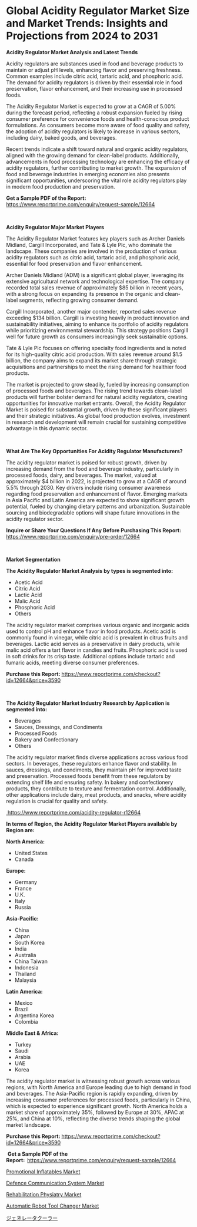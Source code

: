 <p><h1>Global Acidity Regulator Market Size and Market Trends: Insights and Projections from 2024 to 2031</h1></p><p><strong>Acidity Regulator Market Analysis and Latest Trends</strong></p>
<p><p>Acidity regulators are substances used in food and beverage products to maintain or adjust pH levels, enhancing flavor and preserving freshness. Common examples include citric acid, tartaric acid, and phosphoric acid. The demand for acidity regulators is driven by their essential role in food preservation, flavor enhancement, and their increasing use in processed foods. </p><p>The Acidity Regulator Market is expected to grow at a CAGR of 5.00% during the forecast period, reflecting a robust expansion fueled by rising consumer preference for convenience foods and health-conscious product formulations. As consumers become more aware of food quality and safety, the adoption of acidity regulators is likely to increase in various sectors, including dairy, baked goods, and beverages. </p><p>Recent trends indicate a shift toward natural and organic acidity regulators, aligned with the growing demand for clean-label products. Additionally, advancements in food processing technology are enhancing the efficacy of acidity regulators, further contributing to market growth. The expansion of food and beverage industries in emerging economies also presents significant opportunities, underscoring the vital role acidity regulators play in modern food production and preservation.</p></p>
<p><strong>Get a Sample PDF of the Report:&nbsp;</strong> <a href="https://www.reportprime.com/enquiry/request-sample/12664">https://www.reportprime.com/enquiry/request-sample/12664</a></p>
<p>&nbsp;</p>
<p><strong>Acidity Regulator Major Market Players</strong></p>
<p><p>The Acidity Regulator Market features key players such as Archer Daniels Midland, Cargill Incorporated, and Tate & Lyle Plc, who dominate the landscape. These companies are involved in the production of various acidity regulators such as citric acid, tartaric acid, and phosphoric acid, essential for food preservation and flavor enhancement.</p><p>Archer Daniels Midland (ADM) is a significant global player, leveraging its extensive agricultural network and technological expertise. The company recorded total sales revenue of approximately $85 billion in recent years, with a strong focus on expanding its presence in the organic and clean-label segments, reflecting growing consumer demand.</p><p>Cargill Incorporated, another major contender, reported sales revenue exceeding $134 billion. Cargill is investing heavily in product innovation and sustainability initiatives, aiming to enhance its portfolio of acidity regulators while prioritizing environmental stewardship. This strategy positions Cargill well for future growth as consumers increasingly seek sustainable options.</p><p>Tate & Lyle Plc focuses on offering specialty food ingredients and is noted for its high-quality citric acid production. With sales revenue around $1.5 billion, the company aims to expand its market share through strategic acquisitions and partnerships to meet the rising demand for healthier food products.</p><p>The market is projected to grow steadily, fueled by increasing consumption of processed foods and beverages. The rising trend towards clean-label products will further bolster demand for natural acidity regulators, creating opportunities for innovative market entrants. Overall, the Acidity Regulator Market is poised for substantial growth, driven by these significant players and their strategic initiatives. As global food production evolves, investment in research and development will remain crucial for sustaining competitive advantage in this dynamic sector.</p></p>
<p>&nbsp;</p>
<p><strong>What Are The Key Opportunities For Acidity Regulator Manufacturers?</strong></p>
<p><p>The acidity regulator market is poised for robust growth, driven by increasing demand from the food and beverage industry, particularly in processed foods, dairy, and beverages. The market, valued at approximately $4 billion in 2022, is projected to grow at a CAGR of around 5.5% through 2030. Key drivers include rising consumer awareness regarding food preservation and enhancement of flavor. Emerging markets in Asia Pacific and Latin America are expected to show significant growth potential, fueled by changing dietary patterns and urbanization. Sustainable sourcing and biodegradable options will shape future innovations in the acidity regulator sector.</p></p>
<p><strong>Inquire or Share Your Questions If Any Before Purchasing This Report:</strong> <a href="https://www.reportprime.com/enquiry/pre-order/12664">https://www.reportprime.com/enquiry/pre-order/12664</a></p>
<p>&nbsp;</p>
<p><strong>Market Segmentation</strong></p>
<p><strong>The Acidity Regulator Market Analysis by types is segmented into:</strong></p>
<p><ul><li>Acetic Acid</li><li>Citric Acid</li><li>Lactic Acid</li><li>Malic Acid</li><li>Phosphoric Acid</li><li>Others</li></ul></p>
<p><p>The acidity regulator market comprises various organic and inorganic acids used to control pH and enhance flavor in food products. Acetic acid is commonly found in vinegar, while citric acid is prevalent in citrus fruits and beverages. Lactic acid serves as a preservative in dairy products, while malic acid offers a tart flavor in candies and fruits. Phosphoric acid is used in soft drinks for its crisp taste. Additional options include tartaric and fumaric acids, meeting diverse consumer preferences.</p></p>
<p><strong>Purchase this Report:&nbsp;</strong><a href="https://www.reportprime.com/checkout?id=12664&price=3590">https://www.reportprime.com/checkout?id=12664&price=3590</a></p>
<p>&nbsp;</p>
<p><strong>The Acidity Regulator Market Industry Research by Application is segmented into:</strong></p>
<p><ul><li>Beverages</li><li>Sauces, Dressings, and Condiments</li><li>Processed Foods</li><li>Bakery and Confectionary</li><li>Others</li></ul></p>
<p><p>The acidity regulator market finds diverse applications across various food sectors. In beverages, these regulators enhance flavor and stability. In sauces, dressings, and condiments, they maintain pH for improved taste and preservation. Processed foods benefit from these regulators by extending shelf life and ensuring safety. In bakery and confectionery products, they contribute to texture and fermentation control. Additionally, other applications include dairy, meat products, and snacks, where acidity regulation is crucial for quality and safety.</p></p>
<p><a href="https://www.reportprime.com/acidity-regulator-r12664">&nbsp;https://www.reportprime.com/acidity-regulator-r12664</a></p>
<p><strong>In terms of Region, the Acidity Regulator Market Players available by Region are:</strong></p>
<p>
    <p> <strong> North America: </strong>
        <ul>
            <li>United States</li>
            <li>Canada</li>
        </ul>
        </p> 
    <p> <strong> Europe: </strong>
        <ul>
            <li>Germany</li>
            <li>France</li>
            <li>U.K.</li>
            <li>Italy</li>
            <li>Russia</li>
        </ul>
        </p> 
    <p> <strong> Asia-Pacific: </strong>
        <ul>
            <li>China</li>
            <li>Japan</li>
            <li>South Korea</li>
            <li>India</li>
            <li>Australia</li>
            <li>China Taiwan</li>
            <li>Indonesia</li>
            <li>Thailand</li>
            <li>Malaysia</li>
        </ul>
        </p> 
    <p> <strong> Latin America: </strong>
        <ul>
            <li>Mexico</li>
            <li>Brazil</li>
            <li>Argentina Korea</li>
            <li>Colombia</li>
        </ul>
        </p> 
    <p> <strong> Middle East & Africa: </strong>
        <ul>
            <li>Turkey</li>
            <li>Saudi</li>
            <li>Arabia</li>
            <li>UAE</li>
            <li>Korea</li>
        </ul>
    </p>
    </p>
<p><p>The acidity regulator market is witnessing robust growth across various regions, with North America and Europe leading due to high demand in food and beverages. The Asia-Pacific region is rapidly expanding, driven by increasing consumer preferences for processed foods, particularly in China, which is expected to experience significant growth. North America holds a market share of approximately 35%, followed by Europe at 30%, APAC at 25%, and China at 10%, reflecting the diverse trends shaping the global market landscape.</p></p>
<p><strong>Purchase this Report: </strong><a href="https://www.reportprime.com/checkout?id=12664&price=3590">https://www.reportprime.com/checkout?id=12664&price=3590</a></p>
<p>&nbsp;<strong>Get a Sample PDF of the Report:&nbsp;&nbsp;</strong><a href="https://www.reportprime.com/enquiry/request-sample/12664">https://www.reportprime.com/enquiry/request-sample/12664</a></p>
<p><strong></strong></p>
<p><p><a href="https://www.linkedin.com/pulse/global-promotional-inflatables-market-projected-grow-cagr-47-jveac?trackingId=v%2Be6D%2FI7SIuvqLr76Ec%2BXA%3D%3D">Promotional Inflatables Market</a></p><p><a href="https://medium.com/@jillianwyattgb94/defence-communication-system-industry-forecast-market-shifts-and-strategic-imperatives-2024-2031-75d15058cc1f">Defence Communication System Market</a></p><p><a href="https://issuu.com/reportprime-2/docs/rehabilitation-physiatry-market-siz_a6b0e59a4e59c6">Rehabilitation Physiatry Market</a></p><p><a href="https://issuu.com/reportprime-2/docs/automatic-robot-tool-changer-market_e8a751a5521f73">Automatic Robot Tool Changer Market</a></p><p><a href="https://medium.com/@leroystapc/%E7%99%BA%E9%9B%BB%E6%A9%9F%E5%86%B7%E5%8D%B4%E8%A3%85%E7%BD%AE%E5%B8%82%E5%A0%B4%E8%A6%8F%E6%A8%A1-%E7%A8%AE%E9%A1%9E%E5%88%A5-%E7%A9%BA%E5%86%B7%E3%82%B7%E3%82%B9%E3%83%86%E3%83%A0-%E6%B6%B2%E5%86%B7%E3%82%B7%E3%82%B9%E3%83%86%E3%83%A0-%E8%A3%BD%E5%93%81%E5%88%A5-%E8%BB%8A%E7%94%A8%E7%99%BA%E9%9B%BB%E6%A9%9F-%E8%88%AA%E7%A9%BA%E6%A9%9F%E7%94%A8%E7%99%BA%E9%9B%BB%E6%A9%9F-%E7%99%BA%E9%9B%BB%E6%89%80-%E3%81%9D%E3%81%AE%E4%BB%96-%E4%B8%96%E7%95%8C%E7%94%A3%E6%A5%AD%E5%88%86%E6%9E%90-%E3%82%B7%E3%82%A7%E3%82%A2-%E6%88%90%E9%95%B7-%E3%83%88%E3%83%AC%E3%83%B3%E3%83%89-2024%E5%B9%B4%E3%81%8B%E3%82%892031%E5%B9%B4%E3%81%BE%E3%81%A7%E3%81%AE%E4%BA%88%E6%B8%AC-01292283f420">ジェネレータクーラー</a></p></p>